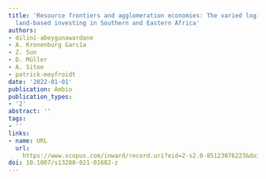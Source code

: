 ```yaml
---
title: 'Resource frontiers and agglomeration economies: The varied logics of transnational
  land-based investing in Southern and Eastern Africa'
authors:
- dilini-abeygunawardane
- A. Kronenburg García
- Z. Sun
- D. Müller
- A. Sitoe
- patrick-meyfroidt
date: '2022-01-01'
publication: Ambio
publication_types:
- '2'
abstract: ''
tags:
- ''
links:
- name: URL
  url: 
    https://www.scopus.com/inward/record.uri?eid=2-s2.0-85123076223&doi=10.1007%2fs13280-021-01682-z&partnerID=40&md5=a11b68631150b3f9026a7044da255c7c
doi: 10.1007/s13280-021-01682-z
---
```

